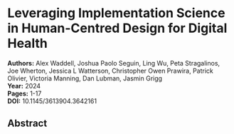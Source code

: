 # Leveraging Implementation Science in Human-Centred Design for Digital Health

**Authors:** Alex Waddell, Joshua Paolo Seguin, Ling Wu, Peta Stragalinos, Joe Wherton, Jessica L Watterson, Christopher Owen Prawira, Patrick Olivier, Victoria Manning, Dan Lubman, Jasmin Grigg  
**Year:** 2024  
**Pages:** 1-17  
**DOI:** 10.1145/3613904.3642161  

## Abstract


